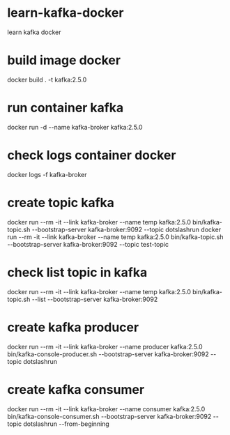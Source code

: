 # learn-kafka-docker
learn kafka docker

# build image docker
docker build . -t kafka:2.5.0

# run container kafka
docker run -d --name kafka-broker kafka:2.5.0

# check logs container docker
docker logs -f kafka-broker

# create topic kafka
docker run --rm -it --link kafka-broker --name temp kafka:2.5.0 bin/kafka-topic.sh --bootstrap-server kafka-broker:9092 --topic dotslashrun
docker run --rm -it --link kafka-broker --name temp kafka:2.5.0 bin/kafka-topic.sh --bootstrap-server kafka-broker:9092 --topic test-topic
# check list topic in kafka
docker run --rm -it --link kafka-broker --name temp kafka:2.5.0 bin/kafka-topic.sh --list --bootstrap-server kafka-broker:9092

# create kafka producer
docker run --rm -it --link kafka-broker --name producer kafka:2.5.0 bin/kafka-console-producer.sh --bootstrap-server kafka-broker:9092 --topic dotslashrun
# create kafka consumer
docker run --rm -it --link kafka-broker --name consumer kafka:2.5.0 bin/kafka-console-consumer.sh --bootstrap-server kafka-broker:9092 --topic dotslashrun --from-beginning
